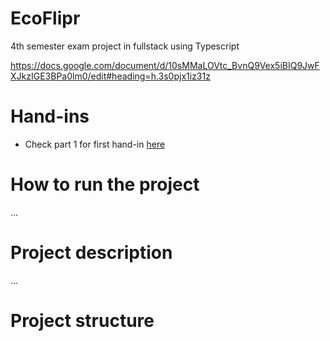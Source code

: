 # EcoFlipr

4th semester exam project in fullstack using Typescript

https://docs.google.com/document/d/10sMMaLOVtc_BvnQ9Vex5iBIQ9JwFXJkzIGE3BPa0lm0/edit#heading=h.3s0pjx1iz31z

# Hand-ins

- Check part 1 for first hand-in [here](PART1.MD)

# How to run the project

...

# Project description

...

# Project structure
